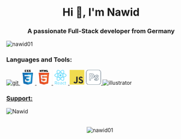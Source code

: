 <h1 align="center">Hi 👋, I'm Nawid</h1>
<h3 align="center">A passionate Full-Stack developer from Germany</h3>

<p align="left"> <img src="https://komarev.com/ghpvc/?username=nawid01&label=Profile%20views&color=0e75b6&style=flat" alt="nawid01" /> </p>

<h3 align="left">Languages and Tools:</h3>
<p align="left"> <a href="https://www.w3schools.com/css/" target="_blank" rel="noreferrer"> <img src="https://www.vectorlogo.zone/logos/git-scm/git-scm-icon.svg" alt="git" width="40" height="40"/> </a> <a href="https://www.w3.org/html/" target="_blank" rel="noreferrer"> <img src="https://raw.githubusercontent.com/devicons/devicon/master/icons/css3/css3-original-wordmark.svg" alt="css3" width="40" height="40"/> </a> <a href="https://git-scm.com/" target="_blank" rel="noreferrer">  <img src="https://raw.githubusercontent.com/devicons/devicon/master/icons/html5/html5-original-wordmark.svg" alt="html5" width="40" height="40"/> </a> <a href="https://www.adobe.com/in/products/illustrator.html" target="_blank" rel="noreferrer"> <a href="https://reactjs.org/" target="_blank" rel="noreferrer"> <img src="https://raw.githubusercontent.com/devicons/devicon/master/icons/react/react-original-wordmark.svg" alt="react" width="40" height="40"/> </a> <img src="https://raw.githubusercontent.com/devicons/devicon/master/icons/javascript/javascript-original.svg" alt="javascript" width="40" height="40"/> </a> <a href="https://www.photoshop.com/en" target="_blank" rel="noreferrer"> <img src="https://raw.githubusercontent.com/devicons/devicon/master/icons/photoshop/photoshop-line.svg" alt="photoshop" width="40" height="40"/> </a> <img src="https://www.vectorlogo.zone/logos/adobe_illustrator/adobe_illustrator-icon.svg" alt="illustrator" width="40" height="40"/> </a> <a href="https://developer.mozilla.org/en-US/docs/Web/JavaScript" target="_blank" rel="noreferrer">  </p>

<h3 align="left">Support:</h3>
<p><a href="https://www.buymeacoffee.com/Nawid"> <img align="left" src="https://cdn.buymeacoffee.com/buttons/v2/default-yellow.png" height="50" width="210" alt="Nawid" /></a></p><br><br>

<p>&nbsp;<img align="center" src="https://github-readme-stats.vercel.app/api?username=nawid01&show_icons=true&locale=en" alt="nawid01" /></p>